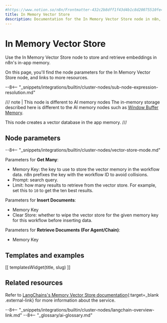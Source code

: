 ```yaml
---
#https://www.notion.so/n8n/Frontmatter-432c2b8dff1f43d4b1c8d20075510fe4
title: In Memory Vector Store
description: Documentation for the In Memory Vector Store node in n8n, a workflow automation platform. Includes details of operations and configuration, and links to examples and credentials information.
---
```


# In Memory Vector Store

Use the In Memory Vector Store node to store and retrieve embeddings in n8n's in-app memory. 

On this page, you'll find the node parameters for the In Memory Vector Store node, and links to more resources.

--8<-- "_snippets/integrations/builtin/cluster-nodes/sub-node-expression-resolution.md"

/// note | This node is different to AI memory nodes
The in-memory storage described here is different to the AI memory nodes such as [Window Buffer Memory](/integrations/builtin/cluster-nodes/sub-nodes/n8n-nodes-langchain.memorybufferwindow/).

This node creates a vector database in the app memory.
///

## Node parameters

--8<-- "_snippets/integrations/builtin/cluster-nodes/vector-store-mode.md"


Parameters for **Get Many**:

* Memory Key: the key to use to store the vector memory in the workflow data. n8n prefixes the key with the workflow ID to avoid collisions.
* Prompt: search query.
* Limit: how many results to retrieve from the vector store. For example, set this to `10` to get the ten best results.


Parameters for **Insert Documents**:

* Memory Key
* Clear Store: whether to wipe the vector store for the given memory key for this workflow before inserting data.

Parameters for **Retrieve Documents (For Agent/Chain)**:

* Memory Key

## Templates and examples

<!-- see https://www.notion.so/n8n/Pull-in-templates-for-the-integrations-pages-37c716837b804d30a33b47475f6e3780 -->
[[ templatesWidget(title, slug) ]]

## Related resources

Refer to [LangChains's Memory Vector Store documentation](https://js.langchain.com/docs/modules/data_connection/vectorstores/integrations/memory){:target=_blank .external-link} for more information about the service.

--8<-- "_snippets/integrations/builtin/cluster-nodes/langchain-overview-link.md"
--8<-- "_glossary/ai-glossary.md"
